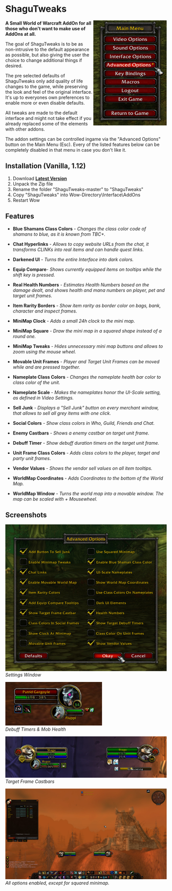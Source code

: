 # ShaguTweaks

<img src="_img/menu.jpg" float="right" align="right">

**A Small World of Warcraft AddOn for all those who don't want to make use of AddOns at all.**

The goal of ShaguTweaks is to be as non-intrusive to the default appearance as possible,
but also giving the user the choice to change additional things if desired.

The pre selected defaults of ShaguTweaks only add quality of life changes to the game, while preserving the look and feel of the original interface. It's up to everyones own preferences to enable more or even disable defaults.

All tweaks are made to the default interface and might not take effect if you already replaced some of the elements with other addons.

The addon settings can be controlled ingame via the "Advanced Options" button on the Main Menu (Esc).
Every of the listed features below can be completely disabled in that menu in case you don't like it.

## Installation (Vanilla, 1.12)
1. Download **[Latest Version](https://github.com/shagu/ShaguTweaks/archive/master.zip)**
2. Unpack the Zip file
3. Rename the folder "ShaguTweaks-master" to "ShaguTweaks"
4. Copy "ShaguTweaks" into Wow-Directory\Interface\AddOns
5. Restart Wow

## Features
- **Blue Shamans Class Colors** - *Changes the class color code of shamans to blue, as it is known from TBC+.*

- **Chat Hyperlinks** - *Allows to copy website URLs from the chat, it transforms CLINKs into real items and can handle quest links.*

- **Darkened UI** - *Turns the entire Interface into dark colors.*

- **Equip Compare**- *Shows currently equipped items on tooltips while the shift key is pressed.*

- **Real Health Numbers** - *Estimates Health Numbers based on the damage dealt, and shows health and mana numbers on player, pet and target unit frames.*

- **Item Rarity Borders** - *Show item rarity as border color on bags, bank, character and inspect frames.*

- **MiniMap Clock** - *Adds a small 24h clock to the mini map.*

- **MiniMap Square** - *Draw the mini map in a squared shape instead of a round one.*

- **MiniMap Tweaks** - *Hides unnecessary mini map buttons and allows to zoom using the mouse wheel.*

- **Movable Unit Frames** - *Player and Target Unit Frames can be moved while <Shift> and <Ctrl> are pressed together.*

- **Nameplate Class Colors** - *Changes the nameplate health bar color to class color of the unit.*

- **Nameplate Scale** - *Makes the nameplates honor the UI-Scale setting, as defined in Video Settings.*

- **Sell Junk** - *Displays a "Sell Junk" button on every merchant window, that allows to sell all grey items with one click.*

- **Social Colors** - *Show class colors in Who, Guild, Friends and Chat.*

- **Enemy Castbars** - *Shows a enemy castbar on target unit frame.*

- **Debuff Timer** - *Show debuff duration timers on the target unit frame.*

- **Unit Frame Class Colors** - *Adds class colors to the player, target and party unit frames.*

- **Vendor Values** - *Shows the vendor sell values on all item tooltips.*

- **WorldMap Coordinates** - *Adds Coordinates to the bottom of the World Map.*

- **WorldMap Window** - *Turns the world map into a movable window. The map can be scaled with <Ctrl> + Mousewheel.*

## Screenshots
![preview](_img/settings.jpg)  
*Settings Window*

![preview](_img/debufftimers.jpg)  
*Debuff Timers & Mob Health*

![preview](_img/castbars.jpg)  
*Target Frame Castbars*

![preview](_img/dark.jpg)  
*All options enabled, except for squared minimap.*
